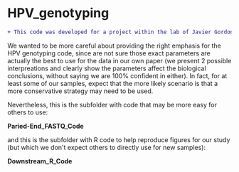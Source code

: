 # HPV_genotyping

```diff
+ This code was developed for a project within the lab of Javier Gordon Ogembo.
```

We wanted to be more careful about providing the right emphasis for the HPV genotyping code, since are not sure those exact parameters are actually the best to use for the data in our own paper (we present 2 possible interpreations and clearly show the parameters affect the biological conclusions, without saying we are 100% confident in either).  In fact, for at least some of our samples, expect that the more likely scenario is that a more conservative strategy may need to be used.

Nevertheless, this is the subfolder with code that may be more easy for others to use:

**Paried-End_FASTQ_Code**

and this is the subfolder with R code to help reproduce figures for our study (but which we don't expect others to directly use for new samples):

**Downstream_R_Code**